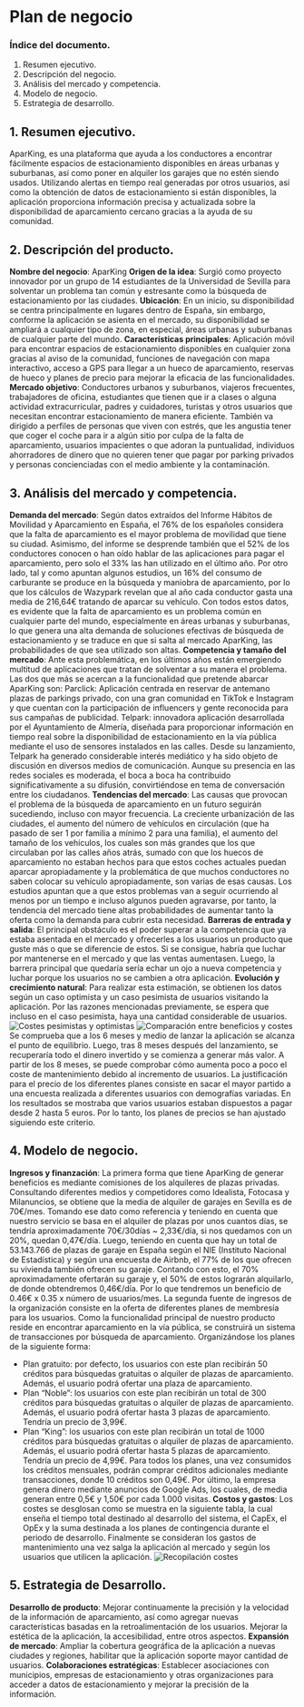 # Plan de negocio

### Índice del documento.
1. Resumen ejecutivo.
2. Descripción del negocio.
3. Análisis del mercado y competencia.
4. Modelo de negocio.
5. Estrategia de desarrollo.


## 1. Resumen ejecutivo.
AparKing, es una plataforma que ayuda a los conductores a encontrar fácilmente espacios de estacionamiento disponibles en áreas urbanas y suburbanas, así como poner en alquiler los garajes que no estén siendo usados. Utilizando alertas en tiempo real generadas por otros usuarios, así como la obtención de  datos de estacionamiento si están disponibles, la aplicación proporciona información precisa y actualizada sobre la disponibilidad de aparcamiento cercano gracias a la ayuda de su comunidad. 


## 2. Descripción del producto.
**Nombre del negocio**: AparKing
**Origen de la idea**: Surgió como proyecto innovador por un grupo de 14 estudiantes de la Universidad de Sevilla para solventar un problema tan común y estresante como la búsqueda de estacionamiento por las ciudades.
**Ubicación**: En un inicio, su disponibilidad se centra principalmente en lugares dentro de España, sin embargo, conforme la aplicación se asienta en el mercado, su disponibilidad se ampliará a cualquier tipo de zona, en especial, áreas urbanas y suburbanas de cualquier parte del mundo.
**Características principales**: Aplicación móvil para encontrar espacios de estacionamiento disponibles en cualquier zona gracias al aviso de la comunidad, funciones de navegación con mapa interactivo, acceso a GPS para llegar a un hueco de aparcamiento, reservas de hueco y planes de precio para mejorar la eficacia de las funcionalidades.
**Mercado objetivo**: Conductores urbanos y suburbanos, viajeros frecuentes, trabajadores de oficina, estudiantes que tienen que ir a clases o alguna actividad extracurricular, padres y cuidadores, turistas y otros usuarios que necesitan encontrar estacionamiento de manera eficiente. También va dirigido a perfiles de personas que viven con estrés, que les angustia tener que coger el coche para ir a algún sitio por culpa de la falta de aparcamiento, usuarios impacientes o que adoran la puntualidad, individuos ahorradores de dinero que no quieren tener que pagar por parking privados y personas concienciadas con el medio ambiente y la contaminación.


## 3. Análisis del mercado y competencia.
**Demanda del mercado**: Según datos extraídos del Informe Hábitos de Movilidad y Aparcamiento en España, el 76% de los españoles considera que la falta de aparcamiento es el mayor problema de movilidad que tiene su ciudad. Asimismo, del informe se desprende también que el 52% de los conductores conocen o han oído hablar de las aplicaciones para pagar el aparcamiento, pero solo el 33% las han utilizado en el último año. Por otro lado, tal y como apuntan algunos estudios, un 16% del consumo de carburante se produce en la búsqueda y maniobra de aparcamiento, por lo que los cálculos de Wazypark revelan que al año cada conductor gasta una media de 216,64€ tratando de aparcar su vehículo. 
Con todos estos datos, es evidente que la falta de aparcamiento es un problema común en cualquier parte del mundo, especialmente en áreas urbanas y suburbanas, lo que genera una alta demanda de soluciones efectivas de búsqueda de estacionamiento y se traduce en que si salta al mercado AparKing, las probabilidades de que sea utilizado son altas.
**Competencia y tamaño del mercado**: Ante esta problemática, en los últimos años están emergiendo multitud de aplicaciones que tratan de solventar a su manera el problema. Las dos que más se acercan a la funcionalidad que pretende abarcar AparKing son:
    Parclick: Aplicación centrada en reservar de antemano plazas de parkings privado, con una gran comunidad en TikTok e Instagram y que cuentan con la participación de influencers y gente reconocida para sus campañas de publicidad. 
    Telpark: innovadora aplicación desarrollada por el Ayuntamiento de Almería, diseñada para proporcionar información en tiempo real sobre la disponibilidad de estacionamiento en la vía pública mediante el uso de sensores instalados en las calles. Desde su lanzamiento, Telpark ha generado considerable interés mediático y ha sido objeto de discusión en diversos medios de comunicación. Aunque su presencia en las redes sociales es moderada, el boca a boca ha contribuido significativamente a su difusión, convirtiéndose en tema de conversación entre los ciudadanos. 
**Tendencias del mercado**: Las causas que provocan el problema de la búsqueda de aparcamiento en un futuro seguirán sucediendo, incluso con mayor frecuencia. La creciente urbanización de las ciudades, el aumento del número de vehículos en circulación (que ha pasado de ser 1 por familia a mínimo 2 para una familia), el aumento del tamaño de los vehículos, los cuales son más grandes que los que circulaban por las calles años atrás, sumado con que los huecos de aparcamiento no estaban hechos para que estos coches actuales puedan aparcar apropiadamente y la problemática de que muchos conductores no saben colocar su vehículo apropiadamente, son varias de esas causas. Los estudios apuntan que a que estos problemas van a seguir ocurriendo al menos por un tiempo e incluso algunos pueden agravarse, por tanto, la tendencia del mercado tiene altas probabilidades de aumentar tanto la oferta como la demanda para cubrir esta necesidad.
**Barreras de entrada y salida**: El principal obstáculo es el poder superar a la competencia que ya estaba asentada en el mercado y ofrecerles a los usuarios un producto que guste más o que se diferencie de estos. Si se consigue, habría que luchar por mantenerse en el mercado y que las ventas aumentasen. Luego, la barrera principal que quedaría sería echar un ojo a nueva competencia y luchar porque los usuarios no se cambien a otra aplicación.
**Evolución y crecimiento natural**: Para realizar esta estimación, se obtienen los datos según un caso optimista y un caso pesimista de usuarios visitando la aplicación. Por las razones mencionadas previamente, se espera que incluso en el caso pesimista, haya una cantidad considerable de usuarios.
![Costes pesimistas y optimistas](/img/pessimism_optimist_costs.png)
![Comparación entre beneficios y costes](/img/comparacion_beneficios_costes.png)
Se comprueba que a los 6 meses y medio de lanzar la aplicación se alcanza el punto de equilibrio. Luego, tras 8 meses después del lanzamiento, se recuperaría todo el dinero invertido y se comienza a generar más valor. A partir de los 8 meses, se puede comprobar cómo aumenta poco a poco el coste de mantenimiento debido al incremento de usuarios. La justificación para el precio de los diferentes planes consiste en sacar el mayor partido a una encuesta realizada a diferentes usuarios con demografías variadas. En los resultados se mostraba que varios usuarios estaban dispuestos a pagar desde 2 hasta 5 euros. Por lo tanto, los planes de precios se han ajustado siguiendo este criterio.


## 4. Modelo de negocio.
**Ingresos y finanzación**: La primera forma que tiene AparKing de generar beneficios es mediante comisiones de los alquileres de plazas privadas. Consultando diferentes medios y competidores como Idealista, Fotocasa y Milanuncios, se obtiene que la media de alquiler de garajes en Sevilla es de 70€/mes. Tomando ese dato como referencia y teniendo en cuenta que nuestro servicio se basa en el alquiler de plazas por unos cuantos días, se tendría aproximadamente 70€/30días ~ 2,33€/día, si nos quedamos con un 20%, quedan 0,47€/día.
Luego, teniendo en cuenta que hay un total de 53.143.766 de plazas de garaje en España según el NIE (Instituto Nacional de Estadística) y según una encuesta de Airbnb, el 77% de los que ofrecen su vivienda también ofrecen su garaje. Contando con esto, el 70% aproximadamente ofertarán su garaje y, el 50% de estos lograrán alquilarlo, de donde obtendremos 0,46€/día. Por lo que tendremos un beneficio de 0.46€ x 0.35 x número de usuarios/mes.
La segunda fuente de ingresos de la organización consiste en la oferta de diferentes planes de membresía para los usuarios. Como la funcionalidad principal de nuestro producto reside en encontrar aparcamiento en la vía pública, se construirá un sistema de transacciones por búsqueda de aparcamiento. Organizándose los planes de la siguiente forma:
- Plan gratuito: por defecto, los usuarios con este plan recibirán 50 créditos para búsquedas gratuitas o alquiler de plazas de aparcamiento. Además, el usuario podrá ofertar una plaza de aparcamiento.
- Plan “Noble”: los usuarios con este plan recibirán un total de 300 créditos para búsquedas gratuitas o alquiler de plazas de aparcamiento. Además, el usuario podrá ofertar hasta 3 plazas de aparcamiento. Tendría un precio de 3,99€.
- Plan “King”: los usuarios con este plan recibirán un total de 1000 créditos para búsquedas gratuitas o alquiler de plazas de aparcamiento. Además, el usuario podrá ofertar hasta 5 plazas de aparcamiento. Tendría un precio de 4,99€.
Para todos los planes, una vez consumidos los créditos mensuales, podrán comprar créditos adicionales mediante transacciones, donde 10 créditos son 0,49€.
Por último, la empresa genera dinero mediante anuncios de Google Ads, los cuales, de media generan entre 0,5€ y 1,50€ por cada 1.000 visitas.
**Costos y gastos**: Los costes se desglosan como se muestra en la siguiente tabla, la cual enseña el tiempo total destinado al desarrollo del sistema, el CapEx, el OpEx y la suma destinada a los planes de contingencia durante el periodo de desarrollo. Finalmente se consideran los gastos de mantenimiento una vez salga la aplicación al mercado y según los usuarios que utilicen la aplicación.
![Recopilación costes](/img/recopilacion_costes.png)


## 5. Estrategia de Desarrollo.
**Desarrollo de producto**: Mejorar continuamente la precisión y la velocidad de la información de aparcamiento, así como agregar nuevas características basadas en la retroalimentación de los usuarios. Mejorar la estética de la aplicación, la accesibilidad, entre otros aspectos.
**Expansión de mercado**: Ampliar la cobertura geográfica de la aplicación a nuevas ciudades y regiones, habilitar que la aplicación soporte mayor cantidad de usuarios.
**Colaboraciones estratégicas**: Establecer asociaciones con municipios, empresas de estacionamiento y otras organizaciones para acceder a datos de estacionamiento y mejorar la precisión de la información.
